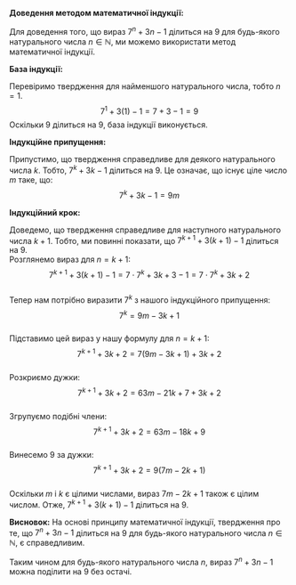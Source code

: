 **Доведення методом математичної індукції:**

Для доведення того, що вираз $7^n + 3n - 1$ ділиться на 9 для будь-якого натурального числа $n \in \mathbb{N}$, ми можемо використати метод математичної індукції.

**База індукції:**

Перевіримо твердження для найменшого натурального числа, тобто $n = 1$.  
$$7^1 + 3(1) - 1 = 7 + 3 - 1 = 9$$
Оскільки 9 ділиться на 9, база індукції виконується.

**Індукційне припущення:**  

Припустимо, що твердження справедливе для деякого натурального числа $k$. Тобто, $7^k + 3k - 1$ ділиться на 9. Це означає, що існує ціле число $m$ таке, що:  
$$7^k + 3k - 1 = 9m$$  

**Індукційний крок:**  

Доведемо, що твердження справедливе для наступного натурального числа $k+1$. Тобто, ми повинні показати, що $7^{k+1} + 3(k+1) - 1$ ділиться на 9.  
Розглянемо вираз для $n = k+1$:  
$$7^{k+1} + 3(k+1) - 1 = 7 \cdot 7^k + 3k + 3 - 1 = 7 \cdot 7^k + 3k + 2$$  
Тепер нам потрібно виразити $7^k$ з нашого індукційного припущення:  
$$7^k = 9m - 3k + 1$$  
Підставимо цей вираз у нашу формулу для $n = k+1$:  
$$7^{k+1} + 3k + 2 = 7(9m - 3k + 1) + 3k + 2$$  
Розкриємо дужки:  
$$7^{k+1} + 3k + 2 = 63m - 21k + 7 + 3k + 2$$  
Згрупуємо подібні члени:  
$$7^{k+1} + 3k + 2 = 63m - 18k + 9$$  
Винесемо 9 за дужки:  
$$7^{k+1} + 3k + 2 = 9(7m - 2k + 1)$$  
Оскільки $m$ і $k$ є цілими числами, вираз $7m - 2k + 1$ також є цілим числом. Отже, $7^{k+1} + 3(k+1) - 1$ ділиться на 9.  

**Висновок:**
На основі принципу математичної індукції, твердження про те, що $7^n + 3n - 1$ ділиться на 9 для будь-якого натурального числа $n \in \mathbb{N}$, є справедливим.

Таким чином для будь-якого натурального числа $n$, вираз $7^n + 3n - 1$ можна поділити на 9 без остачі.
